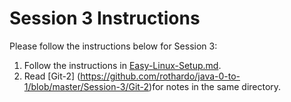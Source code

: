 # Session 3 Instructions

Please follow the instructions below for Session 3:

1. Follow the instructions in [Easy-Linux-Setup.md](https://github.com/rothardo/java-0-to-1/blob/master/Session-3/Easy-Linux-Setup.md).
2. Read [Git-2] (https://github.com/rothardo/java-0-to-1/blob/master/Session-3/Git-2)for notes in the same directory.
